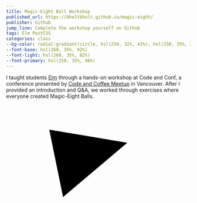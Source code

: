 ```yaml
---
title: Magic-Eight Ball Workshop
published_url: https://bholtbholt.github.io/magic-eight/
publisher: Github
jump_line: Complete the workshop yourself on Github
tags: Elm PostCSS
categories: class
--bg-color: radial-gradient(circle, hsl(250, 32%, 43%), hsl(250, 35%, 30%))
--font-base: hsl(260, 35%, 92%)
--font-light: hsl(260, 35%, 82%)
--font-primary: hsl(250, 35%, 96%)
---
```


I taught students <a href="https://elm-lang.org" target="_blank" rel="noreferrer">Elm</a> through a hands-on workshop at Code and Conf, a conference presented by <a href="https://twitter.com/codecoffeeyvr" target="_blank" rel="noreferrer">Code and Coffee Meetup</a> in Vancouver. After I provided an introduction and Q&A, we worked through exercises where everyone created Magic-Eight Balls.

<svg xmlns="http://www.w3.org/2000/svg" viewBox="0 0 300 300" class="illustration">
  <circle class="illustration__stroke animate-eight-outline" cx="150" cy="150" r="146" fill="none" fill-rule="evenodd" stroke-width="8" transform="rotate(55 150 150)"/>
  <path class="illustration__fill animate-eight-triangle opacity-0" d="M92.425 150.488l104.286-88.166L70 41z"/>
</svg>
